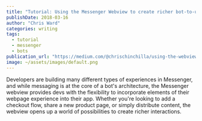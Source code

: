 ```yaml
---
title: "Tutorial: Using the Messenger Webview to create richer bot-to-user interactions"
publishDate: 2018-03-16
author: "Chris Ward"
categories: writing
tags:
  - tutorial
  - messenger
  - bots
publication_url: "https://medium.com/@chrischinchilla/using-the-webview-to-create-richer-bot-to-user-interactions-ed8a789523c6"
image: ~/assets/images/default.png
---
```



Developers are building many different types of experiences in
Messenger, and while messaging is at the core of a bot's architecture,
the Messenger webview provides devs with the flexibility to incorporate
elements of their webpage experience into their app. Whether you're
looking to add a checkout flow, share a new product page, or simply
distribute content, the webview opens up a world of possibilities to
create richer interactions.